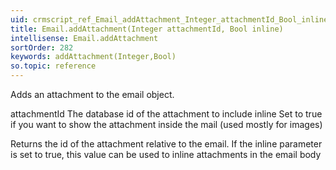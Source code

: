 ```yaml
---
uid: crmscript_ref_Email_addAttachment_Integer_attachmentId_Bool_inline
title: Email.addAttachment(Integer attachmentId, Bool inline)
intellisense: Email.addAttachment
sortOrder: 282
keywords: addAttachment(Integer,Bool)
so.topic: reference
---
```


Adds an attachment to the email object.

attachmentId  The database id of the attachment to include
inline Set to true if you want to show the attachment inside the mail (used mostly for images)

Returns the id of the attachment relative to the email. If the inline parameter is set to true, this value can be used to inline attachments in the email body



